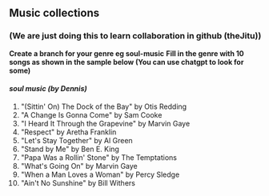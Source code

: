 ## Music collections
### (We are just doing this to learn collaboration in github (theJitu))

**Create a branch for your genre eg soul-music**
**Fill in the genre with 10 songs as shown in the sample below (You can use chatgpt to look for some)**

#### *soul music (by Dennis)*
1. "(Sittin' On) The Dock of the Bay" by Otis Redding
1. "A Change Is Gonna Come" by Sam Cooke
1. "I Heard It Through the Grapevine" by Marvin Gaye
1. "Respect" by Aretha Franklin
1. "Let's Stay Together" by Al Green
1. "Stand by Me" by Ben E. King
1. "Papa Was a Rollin' Stone" by The Temptations
1. "What's Going On" by Marvin Gaye
1. "When a Man Loves a Woman" by Percy Sledge
1. "Ain't No Sunshine" by Bill Withers